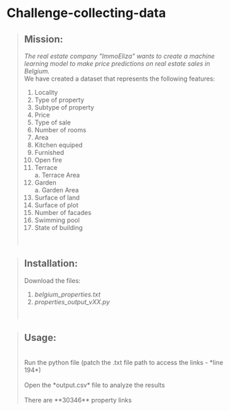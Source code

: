 # Challenge-collecting-data

>## Mission:<br/>
> *The real estate company "ImmoEliza"  wants to create a machine learning model to make price predictions on real estate sales in Belgium.*<br/>
>We have created a dataset that represents the following features:<br/>
> 1.  Locality<br/>
> 1. Type of property<br/>
> 1. Subtype of property<br/>
> 1. Price<br/>
> 1. Type of sale<br/>
> 1. Number of rooms<br/>
> 1. Area<br/>
> 1. Kitchen equiped<br/>
> 1. Furnished<br/>
> 1. Open fire<br/>
> 1. Terrace<br/>
>	a. Terrace Area<br/>
> 1. Garden<br/>
>	a. Garden Area<br/>
> 1. Surface of land<br/>
> 1. Surface of plot<br/>
> 1. Number of facades<br/>
> 1. Swimming pool<br/>
> 1. State of building<br/>
><br/>

>## Installation:<br/>
> Download the files:<br/>
>	1. *belgium_properties.txt*<br/>
>	1. *properties_output_vXX.py*<br/>
><br/>

>## Usage:<br/>
><br/>
> Run the python file (patch the .txt file path to access the links - *line 194*)<br/>
><br/> 
> Open the *output.csv* file to analyze the results<br/>
><br/>
>There are **30346** property links<br/>